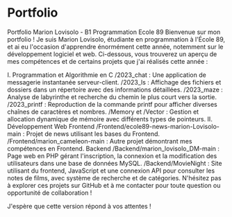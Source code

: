 # Portfolio

Portfolio Marion Lovisolo - B1 Programmation Ecole 89
Bienvenue sur mon portfolio ! Je suis Marion Lovisolo, étudiante en programmation à l'École 89, et ai eu l'occasion d'apprendre énormément cette année, notemment sur le développement logiciel et web. Ci-dessous, vous trouverez un aperçu de mes compétences et de certains projets que j'ai réalisés cette année :

I. Programmation et Algorithmie en C
/2023_chat : Une application de messagerie instantanée serveur-client.
/2023_ls : Affichage des fichiers et dossiers dans un répertoire avec des informations détaillées.
/2023_maze : Analyse de labyrinthe et recherche du chemin le plus court vers la sortie.
/2023_printf : Reproduction de la commande printf pour afficher diverses chaînes de caractères et nombres.
/Memory et /Vector : Gestion et allocation dynamique de mémoire avec différents types de pointeurs.
II. Développement Web
Frontend
/Frontend/ecole89-news-marion-Lovisolo-main : Projet de news utilisant les bases du Frontend.
/Frontend/marion_cameleon-main : Autre projet démontrant mes compétences en Frontend.
Backend
/Backend/marion_lovisolo_DM-main : Page web en PHP gérant l'inscription, la connexion et la modification des utilisateurs dans une base de données MySQL.
/Backend/MovieNight : Site utilisant du frontend, JavaScript et une connexion API pour consulter les notes de films, avec système de recherche et de catégories.
N'hésitez pas à explorer ces projets sur GitHub et à me contacter pour toute question ou opportunité de collaboration !

J'espère que cette version répond à vos attentes !
